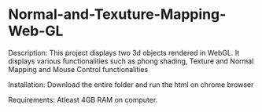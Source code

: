 # Normal-and-Texuture-Mapping-Web-GL

Description:
This project displays two 3d objects rendered in WebGL. It displays various
functionalities such as phong shading, Texture and Normal Mapping and Mouse Control functionalities

Installation:
Download the entire folder and run the html on chrome browser

Requirements:
Atleast 4GB RAM on computer.
